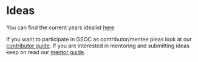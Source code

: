 # Ideas

You can find the current years idealist [here](./2024.md)

If you want to participate in GSOC as contributor/mentee pleas look at our [contributor guide](../contributor-guide.md).
If you are interested in mentoring and submitting ideas keep on read our [mentor guide](../mentor-guide.md).
